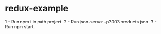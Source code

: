# redux-example

1 - Run npm i in path project.
2 - Run json-server -p3003 products.json.
3 - Run npm start.
